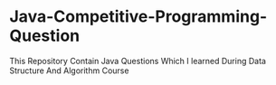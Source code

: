 # Java-Competitive-Programming-Question

This Repository Contain Java Questions Which I learned During Data Structure And Algorithm Course
